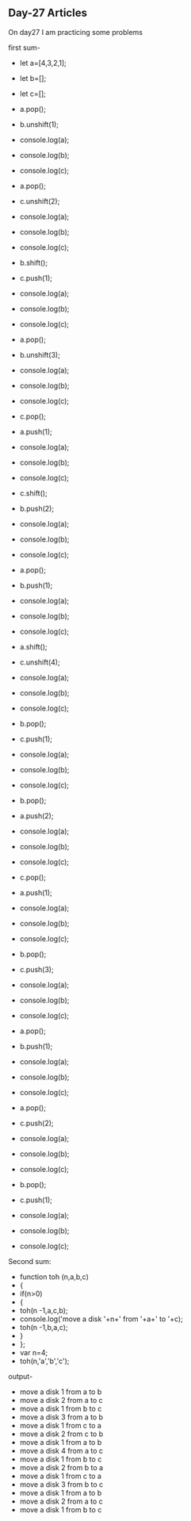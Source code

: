 ## Day-27 Articles

On day27 I am practicing some problems

first sum-

* let a=[4,3,2,1];
* let b=[];
* let c=[];

* a.pop();
* b.unshift(1);
* console.log(a);
* console.log(b);
* console.log(c);

* a.pop();
* c.unshift(2);
* console.log(a);
* console.log(b);
* console.log(c);

* b.shift();
* c.push(1);
* console.log(a);
* console.log(b);
* console.log(c);

* a.pop();
* b.unshift(3);
* console.log(a);
* console.log(b);
* console.log(c);

* c.pop();
* a.push(1);
* console.log(a);
* console.log(b);
* console.log(c);

* c.shift();
* b.push(2);
* console.log(a);
* console.log(b);
* console.log(c);

* a.pop();
* b.push(1);
* console.log(a);
* console.log(b);
* console.log(c);

* a.shift();
* c.unshift(4);
* console.log(a);
* console.log(b);
* console.log(c);

* b.pop();
* c.push(1);
* console.log(a);
* console.log(b);
* console.log(c);

* b.pop();
* a.push(2);
* console.log(a);
* console.log(b);
* console.log(c);

* c.pop();
* a.push(1);
* console.log(a);
* console.log(b);
* console.log(c);

* b.pop();
* c.push(3);
* console.log(a);
* console.log(b);
* console.log(c);

* a.pop();
* b.push(1);
* console.log(a);
* console.log(b);
* console.log(c);

* a.pop();
* c.push(2);
* console.log(a);
* console.log(b);
* console.log(c);

* b.pop();
* c.push(1);
* console.log(a);
* console.log(b);
* console.log(c);


Second sum:

* function toh (n,a,b,c)
* {
* if(n>0)
* {
* toh(n -1,a,c,b);
* console.log('move a disk '+n+' from '+a+' to '+c);
* toh(n -1,b,a,c);
* }
* };
* var n=4;
* toh(n,'a','b','c');

output-

* move a disk 1 from a to b
* move a disk 2 from a to c
* move a disk 1 from b to c
* move a disk 3 from a to b
* move a disk 1 from c to a
* move a disk 2 from c to b
* move a disk 1 from a to b
* move a disk 4 from a to c
* move a disk 1 from b to c
* move a disk 2 from b to a
* move a disk 1 from c to a
* move a disk 3 from b to c
* move a disk 1 from a to b
* move a disk 2 from a to c
* move a disk 1 from b to c


